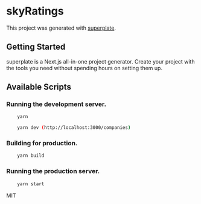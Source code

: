 # skyRatings

This project was generated with [superplate](https://github.com/pankod/superplate).

## Getting Started

superplate is a Next.js all-in-one project generator. Create your project with the tools you need without spending hours on setting them up.

## Available Scripts

### Running the development server.

```bash
    yarn
```
```bash
    yarn dev (http://localhost:3000/companies)
```

### Building for production.

```bash
    yarn build
```

### Running the production server.

```bash
    yarn start
```
MIT
